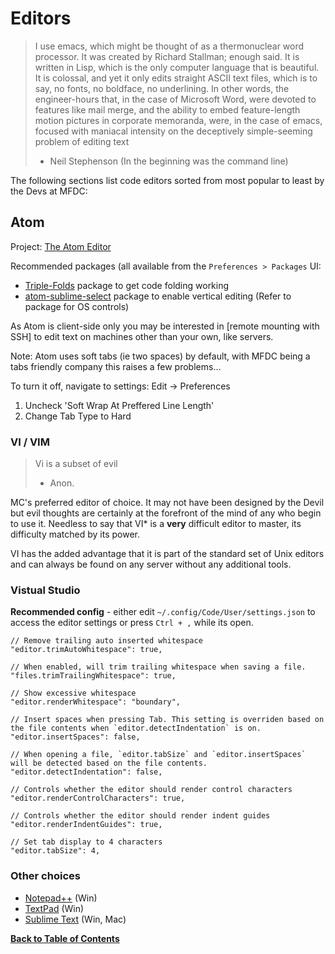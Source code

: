 Editors
=======

> I use emacs, which might be thought of as a thermonuclear word processor. It was created by Richard Stallman; enough said. It is written in Lisp, which is the only computer language that is beautiful. It is colossal, and yet it only edits straight ASCII text files, which is to say, no fonts, no boldface, no underlining. In other words, the engineer-hours that, in the case of Microsoft Word, were devoted to features like mail merge, and the ability to embed feature-length motion pictures in corporate memoranda, were, in the case of emacs, focused with maniacal intensity on the deceptively simple-seeming problem of editing text
> - Neil Stephenson (In the beginning was the command line)


The following sections list code editors sorted from most popular to least by the Devs at MFDC:


Atom
----
Project: [The Atom Editor](https://github.com/atom/atom)

Recommended packages (all available from the `Preferences > Packages` UI:

* [Triple-Folds](https://atom.io/packages/triple-folds) package to get code folding working
* [atom-sublime-select](https://atom.io/packages/sublime-style-column-selection) package to enable vertical editing (Refer to package for OS controls)

As Atom is client-side only you may be interested in [remote mounting with SSH] to edit text on machines other than your own, like servers.

Note: Atom uses soft tabs (ie two spaces) by default, with MFDC being a tabs friendly company this raises a few problems...

To turn it off, navigate to settings:
Edit -> Preferences

1. Uncheck 'Soft Wrap At Preffered Line Length'
2. Change Tab Type to Hard
  



### VI / VIM

> Vi is a subset of evil
> - Anon.

MC's preferred editor of choice. It may not have been designed by the Devil but evil thoughts are certainly at the forefront of the mind of any who begin to use it. Needless to say that VI* is a **very** difficult editor to master, its difficulty matched by its power.

VI has the added advantage that it is part of the standard set of Unix editors and can always be found on any server without any additional tools.


### Vistual Studio

**Recommended config** - either edit `~/.config/Code/User/settings.json` to access the editor settings or press `Ctrl + ,` while its open.

```
// Remove trailing auto inserted whitespace
"editor.trimAutoWhitespace": true,

// When enabled, will trim trailing whitespace when saving a file.
"files.trimTrailingWhitespace": true,

// Show excessive whitespace
"editor.renderWhitespace": "boundary",

// Insert spaces when pressing Tab. This setting is overriden based on the file contents when `editor.detectIndentation` is on.
"editor.insertSpaces": false,

// When opening a file, `editor.tabSize` and `editor.insertSpaces` will be detected based on the file contents.
"editor.detectIndentation": false,

// Controls whether the editor should render control characters
"editor.renderControlCharacters": true,

// Controls whether the editor should render indent guides
"editor.renderIndentGuides": true,

// Set tab display to 4 characters
"editor.tabSize": 4,
```


### Other choices

* [Notepad++](http://www.notepad-plus-plus.org) (Win)
* [TextPad](http://www.textpad.com/) (Win)
* [Sublime Text](http://www.sublimetext.com) (Win, Mac)


**[Back to Table of Contents](../README.md)**

